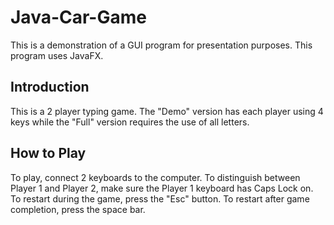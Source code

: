 # Java-Car-Game
This is a demonstration of a GUI program for presentation purposes. This program uses JavaFX.

## Introduction
This is a 2 player typing game. The "Demo" version has each player using 4 keys while the "Full" version requires the use of all letters. 

## How to Play
To play, connect 2 keyboards to the computer. To distinguish between Player 1 and Player 2, make sure the Player 1 keyboard has Caps Lock on. To restart during the game, press the "Esc" button. To restart after game completion, press the space bar.